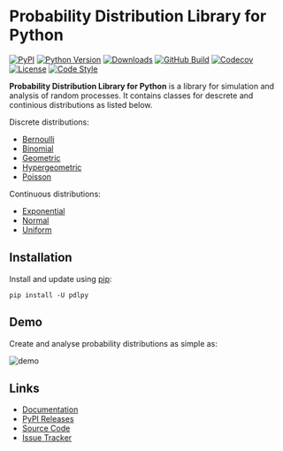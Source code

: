 # Probability Distribution Library for Python

[![PyPI](https://img.shields.io/pypi/v/pdlpy)](https://pypi.org/project/pdlpy)
[![Python Version](https://img.shields.io/pypi/pyversions/pdlpy)](https://python.org)
[![Downloads](https://pepy.tech/badge/pdlpy)](https://pepy.tech/project/pdlpy)
[![GitHub Build](https://img.shields.io/github/workflow/status/andrebienemann/pdlpy/github-ci)](https://github.com/andrebienemann/pdlpy/actions/workflows/ci.yml)
[![Codecov](https://img.shields.io/codecov/c/github/andrebienemann/pdlpy)](https://app.codecov.io/gh/andrebienemann/pdlpy)
[![License](https://img.shields.io/github/license/andrebienemann/genetix)](https://github.com/andrebienemann/pdlpy/blob/main/LICENSE)
[![Code Style](https://img.shields.io/badge/code%20style-black-000000.svg)](https://github.com/psf/black)

**Probability Distribution Library for Python** is a library for simulation and analysis of random processes.
It contains classes for descrete and continious distributions as listed below.

Discrete distributions:

- [Bernoulli](https://andrebienemann.github.io/pdlpy/discrete/bernoulli)
- [Binomial](https://andrebienemann.github.io/pdlpy/discrete/binomial)
- [Geometric](https://andrebienemann.github.io/pdlpy/discrete/geometric)
- [Hypergeometric](https://andrebienemann.github.io/pdlpy/discrete/hypergeometric)
- [Poisson](https://andrebienemann.github.io/pdlpy/discrete/poisson)

Continuous distributions:

- [Exponential](https://andrebienemann.github.io/pdlpy/continuous/exponential)
- [Normal](https://andrebienemann.github.io/pdlpy/continuous/normal)
- [Uniform](https://andrebienemann.github.io/pdlpy/continuous/uniform)

## Installation

Install and update using [pip](https://pip.pypa.io/en/stable/getting-started/):

```shell
pip install -U pdlpy
```

## Demo

Create and analyse probability distributions as simple as:

![demo](https://github.com/andrebienemann/pdlpy/blob/main/docs/assets/demo.gif)

## Links

- [Documentation](https://andrebienemann.github.io/pdlpy/)
- [PyPI Releases](https://pypi.org/project/pdlpy/)
- [Source Code](https://github.com/andrebienemann/pdlpy/)
- [Issue Tracker](https://github.com/andrebienemann/pdlpy/issues/)
